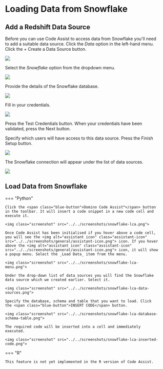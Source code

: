 # Loading Data from Snowflake

<!-- https://user-images.githubusercontent.com/46192475/182823489-e5c868b7-00eb-47e7-a16b-6727f4e26639.mp4 -->

## Add a Redshift Data Source

Before you can use Code Assist to access data from Snowflake you'll need to add a suitable data source. Click the _Data_ option in the left-hand menu. Click the <span class="blue-button">+ Create a Data Source</span> button.

<img class="screenshot" src="../../screenshots/snowflake-create-data-source.png">

Select the _Snowflake_ option from the dropdown menu.

<img class="screenshot" src="../../screenshots/snowflake-create-data-source-select.png">

Provide the details of the Snowflake database.

<img class="screenshot" src="../../screenshots/snowflake-create-data-source-details.png">

Fill in your credentials.

<img class="screenshot" src="../../screenshots/snowflake-create-data-source-credentials.png">

Press the <span class="green-button">Test Credentials</span> button. When your credentials have been validated, press the <span class="blue-button">Next</span> button.

Specify which users will have access to this data source. Press the <span class="green-button">Finish Setup</span> button.

<img class="screenshot" src="../../screenshots/snowflake-permissions.png">

The Snowflake connection will appear under the list of data sources.

<img class="screenshot" src="../../screenshots/data-sources-snowflake.png">

## Load Data from Snowflake

=== "Python"

    Click the <span class="blue-button">Domino Code Assist™</span> button in the toolbar. It will insert a code snippet in a new code cell and execute it.

    <img class="screenshot" src="../../screenshots/snowflake-lca.png">

    Once Code Assist has been initialised if you hover above a code cell, you will see the <img alt="assistant icon" class="assistant-icon" src="../../screenshots/general/assistant-icon.png"> icon. If you hover above the <img alt="assistant icon" class="assistant-icon" src="../../screenshots/general/assistant-icon.png"> icon, it will show a popup menu. Select the _Load Data_ item from the menu.

    <img class="screenshot" src="../../screenshots/snowflake-lca-menu.png">

    Under the drop-down list of data sources you will find the Snowflake data source which we created earlier. Select it.

    <img class="screenshot" src="../../screenshots/snowflake-lca-data-sources.png">

    Specify the database, schema and table that you want to load. Click the <span class="blue-button">INSERT CODE</span> button.

    <img class="screenshot" src="../../screenshots/snowflake-lca-database-schema-table.png">

    The required code will be inserted into a cell and immediately executed.

    <img class="screenshot" src="../../screenshots/snowflake-lca-inserted-code.png">

=== "R"

    This feature is not yet implemented in the R version of Code Assist.